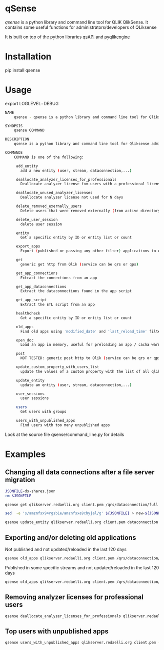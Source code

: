 # qSense

*qsense* is a python library and command line tool for QLIK QlikSense. It contains some useful functions for administrators/developers of QLiksense

It is built on top of the python libraries [qsAPI](https://github.com/rafael-sanz/qsAPI) and [pyqlikengine](https://github.com/qliknln/pyqlikengine)

# Installation

pip install qsense

# Usage

export LOGLEVEL=DEBUG

```bash
NAME
	qsense - qsense is a python library and command line tool for Qliksense administrators

SYNOPSIS
	qsense COMMAND

DESCRIPTION
	qsense is a python library and command line tool for Qliksense administrators

COMMANDS
	COMMAND is one of the following:

	 add_entity
	   add a new entity (user, stream, dataconnection,...)

	 deallocate_analyzer_licenses_for_professionals
	   Deallocate analyzer license fom users with a professional license

	 deallocate_unused_analyzer_licenses
	   Deallocate analyzer license not used for N days

	 delete_removed_exernally_users
	   Delete users that were removed externally (from active directory?)

	 delete_user_session
	   delete user session

	 entity
	   Get a specific entity by ID or entity list or count

	 export_apps
	   Export (published or passing any other filter) applications to qvd files

	 get
	   generic get http from Qlik (service can be qrs or qps)

	 get_app_connections
	   Extract the connections from an app

	 get_app_dataconnections
	   Extract the dataconnections found in the app script

	 get_app_script
	   Extract the ETL script from an app

	 healthcheck
	   Get a specific entity by ID or entity list or count

	 old_apps
	   Find old apps using 'modified_date' and 'last_reload_time' filters: then you can export them or delete or notify via email the owners

	 open_doc
	   Load an app in memory, useful for preloading an app / cacha warmer

	 post
	   NOT TESTED: generic post http to Qlik (service can be qrs or qps)

	 update_custom_property_with_users_list
	   update the values of a custom property with the list of all qliksense users

	 update_entity
	   update an entity (user, stream, dataconnection,...)

	 user_sessions
	   user sessions

	 users
	   Get users with groups

	 users_with_unpublished_apps
	   Find users with too many unpublished apps
```

Look at the source file qsense/command_line.py for details

# Examples

## Changing all data connections after a file server migration

```bash
JSONFILE=ds-shares.json
rm $JSONFILE

qsense get qlikserver.redaelli.org client.pem /qrs/dataconnection/full --pFilter "connectionstring sw '\\\\\\\amzn'" | jq '.' > $JSONFILE

sed  -e 's/amznfsx94rgsb1e/amznfsxe9chyjel/g' ${JSONFILE} > new-${JSONFILE}

qsense update_entity qlikserver.redaelli.org client.pem dataconnection new-${JSONFILE}
```

## Exporting and/or deleting old applications

Not published and not updated/reloaded in the last 120 days

```bash
qsense old_apps qlikserver.redaelli.org client.pem /qrs/dataconnection/full --target_path /tmp --modified_days=120 --last_reload_days=120  --export --delete
```

Published in some specific streams and not updated/reloaded in the last 120 days 

```bash
qsense old_apps qlikserver.redaelli.org client.pem /qrs/dataconnection/full --target_path /tmp --modified_days=120 --last_reload_days=120 --published --pFilter "(stream.name eq '000' or stream.name eq 'AAA' or stream.name eq 'BBB' or stream.name eq 'CCC')"  --export --delete
```

## Removing analyzer licenses for professional users

```bash
qsense deallocate_analyzer_licenses_for_professionals qlikserver.redaelli.org client.pem --nodryrun
```

## Top users with unpublished apps

```bash
qsense users_with_unpublished_apps qlikserver.redaelli.org client.pem --threshold 30
```
